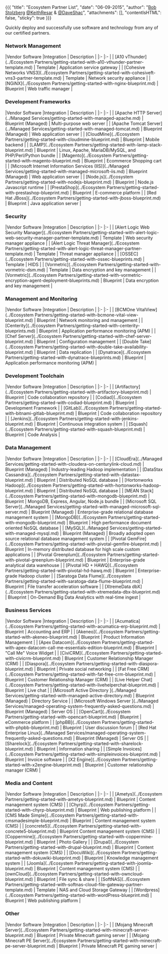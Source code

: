 {{{
  "title": "Ecosystem Partner List",
  "date": "06-09-2015",
  "author": "<a href='https://www.linkedin.com/in/bstolzberg'>Bob Stolzberg</a> <a href='https://twitter.com/KeithResar'>@KeithResar</a> &amp; <a href='https://twitter.com/DaveShac'>@DaveShac</a>",
  "attachments": [],
  "contentIsHTML": false,
  "sticky": true
}}}


<!-- Categories coming soon - add as partners matching them come onboard.

### Cloud Storage
### Data Protection
### Analytics
### Data Management
### Development Toolchain
### Analytics

-->


Quickly deploy and successfully use software and technology from any of our certified partners.

### Network Management

|Vendor Software  	|Integration    | Description   	|
|:-	|:-	|
| [A10 vThunder](../Ecosystem Partners/getting-started-with-a10-vthunder-partner-template.md)   	| Template    | Application service gateway    |
| [Cohesive Networks VNS3](../Ecosystem Partners/getting-started-with-cohesiveft-vns3-partner-template.md)   	| Template    | Network security appliance    |
| [NGiNX](../Ecosystem Partners/getting-started-with-nginx-blueprint.md)   	| Blueprint    | Web traffic manager    |


### Development Frameworks

|Vendor Software  	|Integration    | Description   	|
|:-	|:-	|
| [Apache HTTP Server](../Managed Services/getting-started-with-managed-apache.md)   	| Blueprint (Managed)   | Multi-purpose web server    |
| [Apache Tomcat Server](../Managed Services/getting-started-with-managed-tomcat.md)   	| Blueprint (Managed)   | Web application server    |
| [CloudMine](../Ecosystem Partners/getting-started-with-cloudmine-blueprint.md)   	| Blueprint    | Mobile backend    |
| [LAMP](../Ecosystem Partners/getting-started-with-lamp-stack-blueprint.md)   	| Blueprint    | Linux, Apache, MariaDB/MySQL, and PHP/Perl/Python bundle    |
| [Magento](../Ecosystem Partners/getting-started-with-magento-blueprint.md)   	| Blueprint    | Ecommerce Shopping cart    |
| [Microsoft Internet Information Services (IIS)](../Managed Services/getting-started-with-managed-microsoft-iis.md)   	| Blueprint (Managed)   | Web application server    |
| [Node.js](../Ecosystem Partners/getting-started-with-nodejs-blueprint.md)   	| Blueprint    | Node.js Javascript runtime    |
| [PrestaShop](../Ecosystem Partners/getting-started-with-prestashop-blueprint.md)   	| Blueprint    | E-commerce platform    |
| [Red Hat JBoss](../Ecosystem Partners/getting-started-with-jboss-blueprint.md)   	| Blueprint    | Java application server    |


### Security

|Vendor Software  	|Integration    | Description   	|
|:-	|:-	|
| [Alert Logic Web Security Manager](../Ecosystem Partners/getting-started-with-alert-logic-web-security-manager-partner-template.md)   	| Template    | Web security manager appliance    |
| [Alert Logic Threat Manager](../Ecosystem Partners/getting-started-with-alert-logic-threat-manager-partner-template.md)   	| Template    | Threat manager appliance    |
| [OSSEC](../Ecosystem Partners/getting-started-with-ossec-blueprints.md)   	| Template    | HIDS    |
| [Vormetric](../Ecosystem Partners/getting-started-with-vormetric-dsm.md)   	| Template    | Data encryption and key management    |
| [Vormetric](../Ecosystem Partners/getting-started-with-vormetric-encryption-agent-deployment-blueprints.md)   	| Blueprint    | Data encryption and key management    |


### Management and Monitoring

|Vendor Software  	|Integration    | Description   	|
|:-	|:-	|
| [BCMOne VitalView](../Ecosystem Partners/getting-started-with-bcmone-vital-view-blueprint.md)   	| Blueprint    | Network monitoring and management    |
| [Centerity](../Ecosystem Partners/getting-started-with-centerity-blueprints.md)   	| Blueprint    | Application performance monitoring (APM)    |
| [Chef Server](../Ecosystem Partners/getting-started-with-chef-server-blueprint.md)   	| Blueprint    | Configuration management    |
| [Double Take](../Ecosystem Partners/getting-started-with-double-take-availability-blueprint.md)   	| Blueprint    | Data replication    |
| [Dynatrace](../Ecosystem Partners/getting-started-with-dynatrace-blueprints.md)   	| Blueprint    | Application performance monitoring (APM)    |


### Development Toolchain

|Vendor Software  	|Integration    | Description   	|
|:-	|:-	|
| [Artifactory](../Ecosystem Partners/getting-started-with-artifactory-blueprint.md)   	| Blueprint    | Code collaboration repository    |
| [Codiad](../Ecosystem Partners/getting-started-with-codiad-blueprint.md)   	| Blueprint    | Development Framework    |
| [GitLab](../Ecosystem Partners/getting-started-with-bitnami-gitlab-blueprint.md)   	| Blueprint    | Code collaboration repository    |
| [Jenkins](../Ecosystem Partners/getting-started-with-jenkins-blueprint.md)   	| Blueprint    | Continuous integration system    |
| [Squash](../Ecosystem Partners/getting-started-with-squash-blueprint.md)   	| Blueprint    | Code Analysis    |


### Data Management

|Vendor Software  	|Integration    | Description   	|
|:-	|:-	|
| [CloudEra](../Managed Services/getting-started-with-cloudera-on-centurylink-cloud.md)   	| Blueprint (Managed)   | Industry-leading Hadoop implementation    |
| [DataStax Cassandra](../Ecosystem Partners/getting-started-with-datastax-blueprint.md)   	| Blueprint    | Distributed NoSQL database    |
| [Hortonworks Hadoop](../Ecosystem Partners/getting-started-with-hortonworks-hadoop-blueprint.md)   	| Blueprint    | Distributed NoSQL database    |
| [MEAN Stack](../Ecosystem Partners/getting-started-with-mongodb-blueprint.md)   	| Blueprint    | MongoDB, Express, Angular, Node.js bundle    |
| [Microsoft SQL Server](../Managed Services/getting-started-with-managed-microsoft-sql-server.md)   	| Blueprint (Managed)   | Enterprise-grade relational database management system   |
| [MongoDB](../Ecosystem Partners/getting-started-with-mongodb-blueprint.md)   	| Blueprint    | High performance document oriented NoSQL database    |
| [MySQL](../Managed Services/getting-started-with-managed-mysql.md)   	| Blueprint (Managed)   | Broadly adopted open source relational database management system   |
| [Pivotal GemFire](../Ecosystem Partners/getting-started-with-pivotal-gemfire-blueprint.md)   	| Blueprint    | In-memory distributed database for high scale custom applications    |
| [Pivotal Greenplum](../Ecosystem Partners/getting-started-with-pivotal-greenplum-blueprint.md)   	| Blueprint    | Enterprise-grade analytical data warehouse    |
| [Pivotal HD + HAWQ](../Ecosystem Partners/getting-started-with-pivotal-hd-hawq.md)   	| Blueprint    | Enterprise-grade Hadoop cluster    |
| [Saratoga Data Flume](../Ecosystem Partners/getting-started-with-saratoga-data-flume-blueprint.md)   	| Blueprint    | File transfer acceleration software    |
| [XtremeData dbX](../Ecosystem Partners/getting-started-with-xtremedata-dbx-blueprint.md)   	| Blueprint    | On-Demand Big Data Analytics with real-time ingest    |

### Business Services

|Vendor Software  	|Integration    | Description   	|
|:-	|:-	|
| [Acumatica](../Ecosystem Partners/getting-started-with-acumatica-erp-blueprint.md)   	| Blueprint    | Accounting and ERP    |
| [Akeneo](../Ecosystem Partners/getting-started-with-akeneo-blueprint.md)   	| Blueprint    | Product Information Management    |
| [Apex Datacom](../Ecosystem Partners/getting-started-with-apex-datacom-call-me-essentials-edition-blueprint.md)   	| Blueprint    | "Call Me" Voice Widget    |
| [CiviCRM](../Ecosystem Partners/getting-started-with-civicrm-blueprint.md)   	| Blueprint    | Customer Relationship Manager (CRM)    |
| [Diaspora](../Ecosystem Partners/getting-started-with-diaspora-blueprint.md)   	| Blueprint    | Private social networking    |
| [Fat Free CRM](../Ecosystem Partners/getting-started-with-fat-free-crm-blueprint.md)   	| Blueprint    | Customer Relationship Manager (CRM)    |
| [Live Helper Chat](../Ecosystem Partners/getting-started-with-livehelperchat-blueprint.md)   	| Blueprint    | Live chat    |
| [Microsoft Active Directory ](../Managed Services/getting-started-with-managed-active-directory.md)  	| Blueprint (Managed)   | Directory Service     |
| [Microsoft Windows Server ](../Managed Services/managed-operating-system-frequently-asked-questions.md)  	| Blueprint (Managed)   | Server OS     |
| [OpenCart](../Ecosystem Partners/getting-started-with-opencart-blueprint.md)  	| Blueprint   | eCommerce platform     |
| [phpBB](../Ecosystem Partners/getting-started-with-phpbb-blueprint.md)  	| Blueprint   | User discussion forum     |
| [Red Hat Enterprise Linux](../Managed Services/managed-operating-system-frequently-asked-questions.md)  	| Blueprint (Managed)   | Server OS     |
| [Sharelock](../Ecosystem Partners/getting-started-with-sharelock-blueprint.md)  	| Blueprint   | Information sharing     |
| [Simple Invoices](../Ecosystem Partners/getting-started-with-simpleinvoices-blueprint.md)  	| Blueprint   | Invoice software     |
| [X2 Engine](../Ecosystem Partners/getting-started-with-x2engine-blueprint.md)  	| Blueprint   | Customer relationship manager (CRM)     |


### Media and Content

|Vendor Software  	|Integration    | Description   	|
|:-	|:-	|
| [Ametys](../Ecosystem Partners/getting-started-with-ametys-blueprint.md)   	| Blueprint    | Content management system (CMS)    |
| [Chyrp](../Ecosystem Partners/getting-started-with-chyrp-blueprint.md)   	| Blueprint    | Web publishing platform    |
| [CMS Made Simple](../Ecosystem Partners/getting-started-with-cmsmadesimple-blueprint.md)   	| Blueprint    | Content management system (CMS)    |
| [concrete5](../Ecosystem Partners/getting-started-with-concrete5-blueprint.md)   	| Blueprint    Content management system (CMS)    |
| [Coppermine](../Ecosystem Partners/getting-started-with-coppermine-blueprint.md)   	| Blueprint    | Photo Gallery    |
| [Drupal](../Ecosystem Partners/getting-started-with-drupal-blueprint.md)   	| Blueprint    | Content management system (CMS)    |
| [DocuWiki](../Ecosystem Partners/getting-started-with-dokuwiki-blueprint.md)   	| Blueprint    | Knowledge management system    |
| [Joomla](../Ecosystem Partners/getting-started-with-joomla-blueprint.md)   	| Blueprint    | Content management system (CMS)    |
| [ownCloud](../Ecosystem Partners/getting-started-with-owncloud-blueprint.md)   	| Blueprint    | File sync & share   |
| [SoftNAS](../Ecosystem Partners/getting-started-with-softnas-cloud-file-gateway-partner-template.md)   	| Template    | NAS and Cloud Storage Gateway   |
| [Wordpress](../Ecosystem Partners/getting-started-with-wordPress-blueprint.md)   	| Blueprint    | Web publishing platform   |

### Other

|Vendor Software  	|Integration    | Description   	|
|:-	|:-	|
| [Mojang Minecraft Server](../Ecosystem Partners/getting-started-with-minecraft-server-blueprint.md)   	| Blueprint    | Private Minecraft gaming server    |
| [Mojang Minecraft PE Server](../Ecosystem Partners/getting-started-with-minecraft-pe-server-blueprint.md)   	| Blueprint    | Private Minecraft PE gaming server    |
